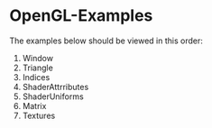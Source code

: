 # OpenGL-Examples

The examples below should be viewed in this order:

1. Window
2. Triangle
3. Indices
4. ShaderAttrributes
5. ShaderUniforms
6. Matrix
7. Textures
